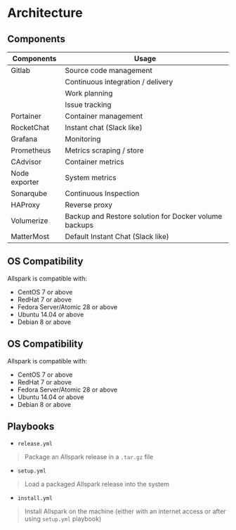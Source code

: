 # Architecture


## Components

| Components    | Usage                                                 |
| ------------- | ----------------------------------------------------- |
| Gitlab        | Source code management                                |
|               | Continuous integration / delivery                     |
|               | Work planning                                         |
|               | Issue tracking                                        |
| Portainer     | Container management                                  |
| RocketChat    | Instant chat (Slack like)                             |
| Grafana       | Monitoring                                            |
| Prometheus    | Metrics scraping / store                              |
| CAdvisor      | Container metrics                                     |
| Node exporter | System metrics                                        |
| Sonarqube     | Continuous Inspection                                 |
| HAProxy       | Reverse proxy                                         | 
| Volumerize    | Backup and Restore solution for Docker volume backups |
| MatterMost    | Default Instant Chat (Slack like)                     |


## OS Compatibility

Allspark is compatible with:
  - CentOS 7 or above
  - RedHat 7 or above
  - Fedora Server/Atomic 28 or above
  - Ubuntu 14.04 or above
  - Debian 8 or above


## OS Compatibility

Allspark is compatible with:
  - CentOS 7 or above
  - RedHat 7 or above
  - Fedora Server/Atomic 28 or above
  - Ubuntu 14.04 or above
  - Debian 8 or above

## Playbooks
- `release.yml`

> Package an Allspark release in a `.tar.gz` file

- `setup.yml`

> Load a packaged Allspark release into the system

- `install.yml`

> Install Allspark on the machine (either with an internet access or after using `setup.yml` playbook)
